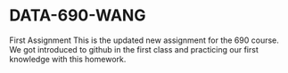 # DATA-690-WANG
First Assignment
This is the updated new assignment for the 690 course. 
We got introduced to github in the first class and practicing our first knowledge with this homework.
